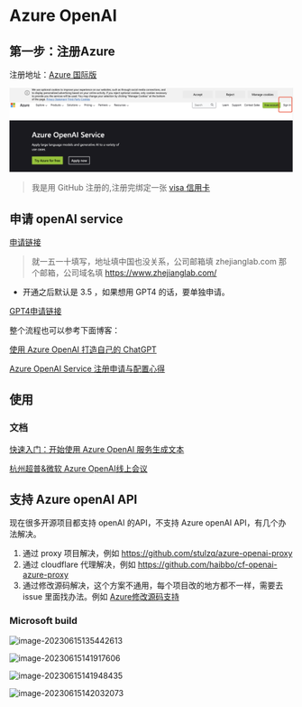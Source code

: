 # Azure OpenAI



<!--more-->


## 第一步：注册Azure

注册地址：[Azure 国际版](https://azure.microsoft.com/en-us/products/cognitive-services/openai-service?WT.mc_id=DT-MVP-5003133)

![image-20230601091221976](../img/image-20230601091221976.png)

>  我是用 GitHub 注册的,注册完绑定一张 [visa 信用卡](https://signup.azure.com/signup?offer=ms-azr-0044p&appId=102&ref=&redirectURL=https:%2F%2Fazure.microsoft.com%2Fget-started%2Fwelcome-to-azure%2F&l=zh-cn)

## 申请 openAI service 

[申请链接](https://customervoice.microsoft.com/Pages/ResponsePage.aspx?id=v4j5cvGGr0GRqy180BHbR7en2Ais5pxKtso_Pz4b1_xUOFA5Qk1UWDRBMjg0WFhPMkIzTzhKQ1dWNyQlQCN0PWcu)

>  就一五一十填写，地址填中国也没关系，公司邮箱填 zhejianglab.com 那个邮箱，公司域名填  https://www.zhejianglab.com/

* 开通之后默认是 3.5 ，如果想用 GPT4 的话，要单独申请。

[GPT4申请链接](https://customervoice.microsoft.com/Pages/ResponsePage.aspx?id=v4j5cvGGr0GRqy180BHbR7en2Ais5pxKtso_Pz4b1_xURjE4QlhVUERGQ1NXOTlNT0w1NldTWjJCMSQlQCN0PWcu)

整个流程也可以参考下面博客：

[使用 Azure OpenAI 打造自己的 ChatGPT ](https://www.cnblogs.com/stulzq/p/17271937.html)

[Azure OpenAI Service 注册申请与配置心得](https://atlassc.net/2023/04/25/azure-openai-service)

## 使用

### 文档

[快速入门：开始使用 Azure OpenAI 服务生成文本](https://learn.microsoft.com/zh-cn/azure/cognitive-services/openai/quickstart?tabs=command-line&pivots=programming-language-python)

[杭州超普&微软 Azure OpenAI线上会议](http://s6e.cn/AYtG3)



## 支持 Azure openAI API

现在很多开源项目都支持 openAI 的API，不支持 Azure openAI API，有几个办法解决。

1. 通过 proxy 项目解决，例如 https://github.com/stulzq/azure-openai-proxy
2. 通过 cloudflare 代理解决，例如 https://github.com/haibbo/cf-openai-azure-proxy
3. 通过修改源码解决，这个方案不通用，每个项目改的地方都不一样，需要去 issue 里面找办法。例如  [Azure修改源码支持](https://github.com/Yidadaa/ChatGPT-Next-Web/issues/371)



### Microsoft build 

![image-20230615135442613](https://zhuyaguang-1308110266.cos.ap-shanghai.myqcloud.com/img/image-20230615135442613.png)

![image-20230615141917606](https://zhuyaguang-1308110266.cos.ap-shanghai.myqcloud.com/img/image-20230615141917606.png)

![image-20230615141948435](https://zhuyaguang-1308110266.cos.ap-shanghai.myqcloud.com/img/image-20230615141948435.png)

![image-20230615142032073](https://zhuyaguang-1308110266.cos.ap-shanghai.myqcloud.com/img/image-20230615142032073.png)

